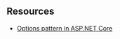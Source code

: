 

## Resources

- [Options pattern in ASP.NET Core](https://learn.microsoft.com/en-us/aspnet/core/fundamentals/configuration/options?view=aspnetcore-7.0)